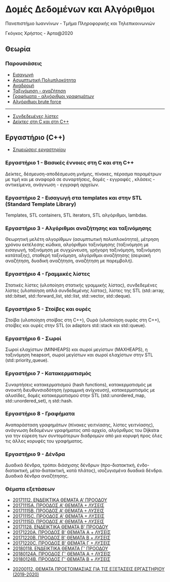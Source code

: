 # Δομές Δεδομένων και Αλγόριθμοι

  Πανεπιστήμιο Ιωαννίνων - Τμήμα Πληροφορικής και Τηλεπικοινωνιών
  
  Γκόγκος Χρήστος - Άρτα@2020

## Θεωρία

### Παρουσιάσεις

* [Εισαγωγή](./docs/dda01.pdf)
* [Ασυμπτωτική Πολυπλοκότητα](./docs/dda02.pdf)
* [Αναδρομή](./docs/dda03.pdf)
* [Ταξινόμηση - αναζήτηση](./docs/dda04.pdf)
* [Γραφήματα - αλγόριθμοι γραφημάτων](./docs/dda05.pdf)
* [Αλγόριθμοι brute force](./docs/dda06.pdf)

---

* [Συνδεδεμένες λίστες](./appendix_linked_lists/linked%20lists.pdf)
* [Δείκτες στη C και στη C++](./appendix_pointers/Pointers%20in%20C%20and%20C++.pdf)

## Εργαστήριο (C++) 

* [Σημειώσεις εργαστηρίου](./ceteiep_dsa_book.pdf)

### Εργαστήριο 1 - Βασικές έννοιες στη C και στη C++

Δείκτες, δέσμευση-αποδέσμευση μνήμης, πίνακες, πέρασμα παραμέτρων με τιμή και με αναφορά σε συναρτήσεις, δομές - εγγραφές , κλάσεις - αντικείμενα, ανάγνωση - εγγραφή αρχείων.

### Εργαστήριο 2 - Εισαγωγή στα templates και στην STL (Standard Template Library)

Templates, STL containers, STL iterators, STL αλγόριθμοι, lambdas.

### Εργαστήριο 3 - Αλγόριθμοι αναζήτησης και ταξινόμησης

Θεωρητική μελέτη αλγορίθμων (ασυμπτωτική πολυπλοκότητα), μέτρηση χρόνου εκτέλεσης κώδικα, αλγόριθμοι ταξινόμησης (ταξινόμηση με εισαγωγή, ταξινόμηση με συγχώνευση, γρήγορη ταξινόμηση, ταξινόμηση κατάταξης), σταθερή ταξινόμηση, αλγόριθμοι αναζήτησης (σειριακή αναζήτηση, δυαδική αναζήτηση, αναζήτηση με παρεμβολή).

### Εργαστήριο 4 - Γραμμικές λίστες

Στατικές λίστες (υλοποίηση στατικής γραμμικής λίστας), συνδεδεμένες λίστες (υλοποίηση απλά συνδεδεμένης λίστας), λίστες της STL (std::array, std::bitset, std::forward_list, std::list, std::vector, std::deque).

### Εργαστήριο 5 - Στοίβες και ουρές

Στοίβα (υλοποίηση στοίβας στη C++), Ουρά (υλοποίηση ουράς στη C++), στοίβες και ουρές στην STL (οι adaptors std::stack και std::queue).

### Εργαστήριο 6 - Σωροί

Σωροί ελαχίστων (MINHEAPS) και σωροί μεγίστων (MAXHEAPS), η ταξινόμηση heapsort, σωροί μεγίστων και σωροί ελαχίστων στην STL (std::priority_queue).

### Εργαστήριο 7 - Κατακερματισμός

Συναρτήσεις κατακερματισμού (hash functions), κατακερματισμός με ανοικτή διευθυνσιοδότηση (γραμμική ανίχνευση), κατακερματισμός με αλυσίδες, δομές κατακερματισμού στην STL (std::unordered_map, std::unordered_set), η std::hash.

### Εργαστήριο 8 - Γραφήματα

Αναπαράσταση γραφημάτων (πίνακες γειτνίασης, λίστες γειτνίασης), ανάγνωση δεδομένων γραφήματος από αρχείο, αλγόριθμος του Dijkstra για την εύρεση των συντομότερων διαδρομών από μια κορυφή προς όλες τις άλλες κορυφές του γραφήματος.

### Εργαστήριο 9 - Δένδρα

Δυαδικά δένδρα, τρόποι διάσχισης δένδρων (προ-διατακτική, ένδο-διατακτική, μέτα-διατακτική, κατά πλάτος), ισοζυγισμένα δυαδικά δένδρα. Δυαδικά δένδρα αναζήτησης.


### Θέματα εξετάσεων

* [20171112. ΕΝΔΕΙΚΤΙΚΑ ΘΕΜΑΤΑ Α' ΠΡΟΟΔΟΥ](./docs/20171112.%20ΕΝΔΕΙΚΤΙΚΑ%20ΘΕΜΑΤΑ%20Α'%20ΠΡΟΟΔΟΥ.pdf)
* [20171115A. ΠΡΟΟΔΟΣ Α' ΘΕΜΑΤΑ + ΛΥΣΕΙΣ](./docs/20171115A.%20ΠΡΟΟΔΟΣ%20Α'%20ΘΕΜΑΤΑ%20+%20ΛΥΣΕΙΣ.pdf)
* [20171115B. ΠΡΟΟΔΟΣ Α' ΘΕΜΑΤΑ + ΛΥΣΕΙΣ](./docs/20171115B.%20ΠΡΟΟΔΟΣ%20Α'%20ΘΕΜΑΤΑ%20+%20ΛΥΣΕΙΣ.pdf)
* [20171115C. ΠΡΟΟΔΟΣ Α' ΘΕΜΑΤΑ + ΛΥΣΕΙΣ](./docs/20171115C.%20ΠΡΟΟΔΟΣ%20Α'%20ΘΕΜΑΤΑ%20+%20ΛΥΣΕΙΣ.pdf)
* [20171115D. ΠΡΟΟΔΟΣ Α' ΘΕΜΑΤΑ + ΛΥΣΕΙΣ](./docs/20171115D.%20ΠΡΟΟΔΟΣ%20Α'%20ΘΕΜΑΤΑ+ΛΥΣΕΙΣ.pdf)
* [20171128. ΕΝΔΕΙΚΤΙΚΑ ΘΕΜΑΤΑ B' ΠΡΟΟΔΟΥ](./docs/20171128.%20ΕΝΔΕΙΚΤΙΚΑ%20ΘΕΜΑΤΑ%20B'%20ΠΡΟΟΔΟΥ.pdf)
* [20171220A. ΠΡΟΟΔΟΣ B' ΘΕΜΑΤΑ A + ΛΥΣΕΙΣ](./docs/20171220A.%20ΠΡΟΟΔΟΣ%20B'%20ΘΕΜΑΤΑ%20A%20+%20ΛΥΣΕΙΣ.pdf)
* [20171220B. ΠΡΟΟΔΟΣ B' ΘΕΜΑΤΑ B + ΛΥΣΕΙΣ](./docs/20171220B.%20ΠΡΟΟΔΟΣ%20B'%20ΘΕΜΑΤΑ%20B%20+%20ΛΥΣΕΙΣ.pdf)
* [20171220C. ΠΡΟΟΔΟΣ B' ΘΕΜΑΤΑ Γ + ΛΥΣΕΙΣ](./docs/20171220C.%20ΠΡΟΟΔΟΣ%20B'%20ΘΕΜΑΤΑ%20Γ%20+%20ΛΥΣΕΙΣ.pdf)
* [20180118. ΕΝΔΕΙΚΤΙΚΑ ΘΕΜΑΤΑ Γ' ΠΡΟΟΔΟΥ](./docs/20180118.%20ΕΝΔΕΙΚΤΙΚΑ%20ΘΕΜΑΤΑ%20Γ'%20ΠΡΟΟΔΟΥ.pdf)
* [20180124A. ΠΡΟΟΔΟΣ Γ' ΘΕΜΑΤΑ Α + ΛΥΣΕΙΣ](./docs/20180124A.%20ΠΡΟΟΔΟΣ%20Γ'%20ΘΕΜΑΤΑ%20Α%20ΚΑΙ%20ΛΥΣΕΙΣ.pdf)
* [20180124B. ΠΡΟΟΔΟΣ Γ' ΘΕΜΑΤΑ B + ΛΥΣΕΙΣ](./docs/20180124B.%20ΠΡΟΟΔΟΣ%20Γ'%20ΘΕΜΑΤΑ%20B%20ΚΑΙ%20ΛΥΣΕΙΣ.pdf)
<!-- * [20181207. ΠΡΟΟΔΟΣ ΚΑΙ ΛΥΣΕΙΣ](./docs/20181207.%20ΠΡΟΟΔΟΣ%20ΚΑΙ%20ΛΥΣΕΙΣ.pdf) -->
* [20200112. ΘΕΜΑΤΑ ΠΡΟΕΤΟΙΜΑΣΙΑΣ ΓΙΑ ΤΙΣ ΕΞΕΤΑΣΕΙΣ ΕΡΓΑΣΤΗΡΙΟΥ (2019-2020)](./docs/20200112.%20ΘΕΜΑΤΑ%20ΠΡΟΕΤΟΙΜΑΣΙΑΣ%20ΓΙΑ%20ΤΙΣ%20ΕΞΕΤΑΣΕΙΣ%20ΕΡΓΑΣΤΗΡΙΟΥ%20(2019-2020).pdf)


<!-- ### Παραρτήματα

#### Α. Εγκατάσταση περιβάλλοντος ανάπτυξης προγραμμάτων C++

Εγκατάσταση gcc σε Windows. Ρύθμιση Visual Studio Code για ανάπτυξη και αποσφαλμάτωση προγραμμάτων σε C++. Online C++ compilers.

#### Β. Eισαγωγή στο TDD (Test Driven Development)

Test Driven Development στη C++ με τη βιβλιοθήκη [catch](https://github.com/philsquared/Catch)
 -->
